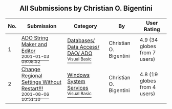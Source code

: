 ﻿<div align="center">

## All Submissions by Christian O\. Bigentini

</div>

No.  | Submission | Category | By   | User Rating
---- | ---------- | -------- | ---- | -----------
1 | [ADO String Maker and Editor<br /><sup>2001-01-03 09:08:52</sup>](https://github.com/Planet-Source-Code/christian-o-bigentini-ado-string-maker-and-editor__1-14075) | [Databases/ Data Access/ DAO/ ADO<br /><sup>Visual Basic</sup>](../ByCategory/databases-data-access-dao-ado__1-6.md) | Christian O\. Bigentini | 4.9 (34 globes from 7 users)
2 | [Change Regional Settings Without Restart\!\!\!<br /><sup>2001-08-06 10:51:10</sup>](https://github.com/Planet-Source-Code/christian-o-bigentini-change-regional-settings-without-restart__1-25931) | [Windows System Services<br /><sup>Visual Basic</sup>](../ByCategory/windows-system-services__1-35.md) | Christian O\. Bigentini | 4.8 (19 globes from 4 users)
